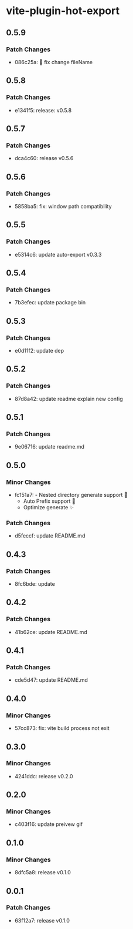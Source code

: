 # vite-plugin-hot-export

## 0.5.9

### Patch Changes

- 086c25a: 🦥 fix change fileName

## 0.5.8

### Patch Changes

- e1341f5: release: v0.5.8

## 0.5.7

### Patch Changes

- dca4c60: release v0.5.6

## 0.5.6

### Patch Changes

- 5858ba5: fix: window path compatibility

## 0.5.5

### Patch Changes

- e5314c6: update auto-export v0.3.3

## 0.5.4

### Patch Changes

- 7b3efec: update package bin

## 0.5.3

### Patch Changes

- e0d11f2: update dep

## 0.5.2

### Patch Changes

- 87d8a42: update readme explain new config

## 0.5.1

### Patch Changes

- 9e06716: update readme.md

## 0.5.0

### Minor Changes

- fc151a7: - Nested directory generate support 🌈
  - Auto Prefix support 🍣
  - Optimize generate ✨

### Patch Changes

- d5feccf: update README.md

## 0.4.3

### Patch Changes

- 8fc6bde: update

## 0.4.2

### Patch Changes

- 41b62ce: update README.md

## 0.4.1

### Patch Changes

- cde5d47: update README.md

## 0.4.0

### Minor Changes

- 57cc873: fix: vite build process not exit

## 0.3.0

### Minor Changes

- 4241ddc: release v0.2.0

## 0.2.0

### Minor Changes

- c403f16: update preivew gif

## 0.1.0

### Minor Changes

- 8dfc5a8: release v0.1.0

## 0.0.1

### Patch Changes

- 63f12a7: release v0.1.0
